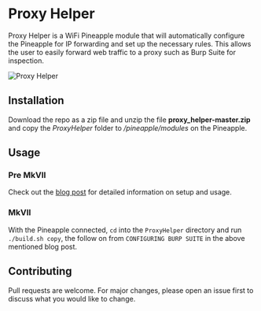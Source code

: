 # Proxy Helper

Proxy Helper is a WiFi Pineapple module that will automatically configure the Pineapple for IP forwarding and set up the necessary rules. This allows the user to easily forward web traffic to a proxy such as Burp Suite for inspection.

![Proxy Helper](../assets/images/proxy_helper.png?raw=true)

## Installation

Download the repo as a zip file and unzip the file **proxy_helper-master.zip** and copy the *ProxyHelper* folder to */pineapple/modules* on the Pineapple.

## Usage
### Pre MkVII
Check out the [blog post](https://www.trustedsec.com/blog/introducing-proxy-helper-a-new-wifi-pineapple-module) for detailed information on setup and usage.

### MkVII
With the Pineapple connected, `cd` into the `ProxyHelper` directory and run `./build.sh copy`, the follow on from `CONFIGURING BURP SUITE` in the above mentioned blog post.

## Contributing
Pull requests are welcome. For major changes, please open an issue first to discuss what you would like to change.
